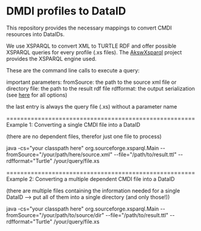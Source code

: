 DMDI profiles to DataID
======

This repository provides the necessary mappings to convert CMDI resources into DataIDs.

We use XSPARQL to convert XML to TURTLE RDF and offer possible XSPARQL queries for every profile (.xs files). 
The [AkswXsparql](https://github.com/AKSW/xsparql) project provides the XSPARQL engine used.

These are the command line calls to execute a query:

important parameters:
fromSource:	the path to the source xml file or directory
file:		the path to the result rdf file
rdfformat:	the output serialization (see [here](https://jena.apache.org/documentation/io/) for all options)

the last entry is always the query file (.xs) without a parameter name


======================================================
Example 1: Converting a single CMDI file into a DataID

(there are no dependent files, therefor just one file to process)

java -cs="your classpath here" org.sourceforge.xsparql.Main --fromSource="/your/path/here/source.xml" --file="/path/to/result.ttl" --rdfformat="Turtle" /your/query/file.xs

======================================================
Example 2: Converting a multiple dependent CMDI file into a DataID

(there are multiple files containing the information needed for a single DataID --> put all of them into a single directory (and only those!))

java -cs="your classpath here" org.sourceforge.xsparql.Main --fromSource="/your/path/to/source/dir" --file="/path/to/result.ttl" --rdfformat="Turtle" /your/query/file.xs